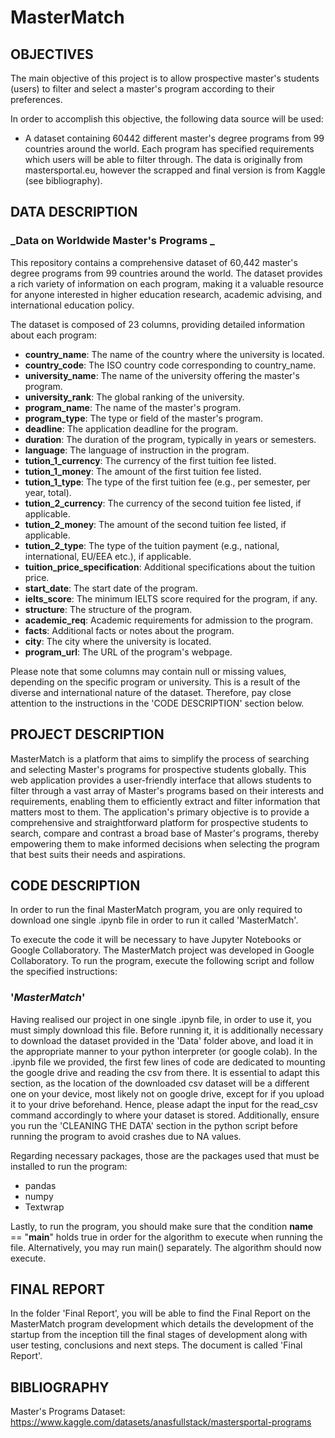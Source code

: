 # MasterMatch

## OBJECTIVES

The main objective of this project is to allow prospective master's students (users) to filter and select a master's program according to their preferences. 

In order to accomplish this objective, the following data source will be used:
- A dataset containing 60442 different master's degree programs from 99 countries around the world. Each program has specified requirements which users will be able to filter through.  The data is originally from mastersportal.eu, however the scrapped and final version is from Kaggle (see bibliography).  

## DATA DESCRIPTION

### _Data on Worldwide Master's Programs _

This repository contains a comprehensive dataset of 60,442 master's degree programs from 99 countries around the world. The dataset provides a rich variety of information on each program, making it a valuable resource for anyone interested in higher education research, academic advising, and international education policy.

The dataset is composed of 23 columns, providing detailed information about each program:

- **country_name**: The name of the country where the university is located.
- **country_code**: The ISO country code corresponding to country_name.
- **university_name**: The name of the university offering the master's program.
- **university_rank**: The global ranking of the university.
- **program_name**: The name of the master's program.
- **program_type**: The type or field of the master's program.
- **deadline**: The application deadline for the program.
- **duration**: The duration of the program, typically in years or semesters.
- **language**: The language of instruction in the program.
- **tution_1_currency**: The currency of the first tuition fee listed.
- **tution_1_money**: The amount of the first tuition fee listed.
- **tution_1_type**: The type of the first tuition fee (e.g., per semester, per year, total).
- **tution_2_currency**: The currency of the second tuition fee listed, if applicable.
- **tution_2_money**: The amount of the second tuition fee listed, if applicable.
- **tution_2_type**: The type of the tuition payment (e.g., national, international, EU/EEA etc.), if applicable.
- **tuition_price_specification**: Additional specifications about the tuition price.
- **start_date**: The start date of the program.
- **ielts_score**: The minimum IELTS score required for the program, if any.
- **structure**: The structure of the program.
- **academic_req**: Academic requirements for admission to the program.
- **facts**: Additional facts or notes about the program.
- **city**: The city where the university is located.
- **program_url**: The URL of the program's webpage.

Please note that some columns may contain null or missing values, depending on the specific program or university. This is a result of the diverse and international nature of the dataset. Therefore, pay close attention to the instructions in the 'CODE DESCRIPTION' section below. 

## PROJECT DESCRIPTION

MasterMatch is a platform that aims to simplify the process of searching and selecting Master's programs for prospective students globally. This web application provides a user-friendly interface that allows students to filter through a vast array of Master's programs based on their interests and requirements, enabling them to efficiently extract and filter information that matters most to them.
The application's primary objective is to provide a comprehensive and straightforward platform for prospective students to search, compare and contrast a broad base of Master's programs, thereby empowering them to make informed decisions when selecting the program that best suits their needs and aspirations.

## CODE DESCRIPTION 

In order to run the final MasterMatch program, you are only required to download one single .ipynb file in order to run it called 'MasterMatch'. 

To execute the code it will be necessary to have Jupyter Notebooks or Google Collaboratory. The MasterMatch project was developed in Google Collaboratory. To run the program, execute the following script and follow the specified instructions: 

### '_MasterMatch_'

Having realised our project in one single .ipynb file, in  order to use it, you must simply download this file. Before running it, it is additionally necessary to download the dataset provided in the 'Data' folder above, and load it in the appropriate manner to your python interpreter (or google colab). In the .ipynb file we provided, the first few lines of code are dedicated to mounting the google drive and reading the csv from there. It is essential to adapt this section, as the location of the downloaded csv dataset will be a different one on your device, most likely not on google drive, except for if you upload it to your drive beforehand. Hence, please adapt the input for the read_csv command accordingly to where your dataset is stored. Additionally, ensure you run the 'CLEANING THE DATA' section in the python script before running the program to avoid crashes due to NA values. 

Regarding necessary packages, those are the packages used that must be installed to run the program:
- pandas
- numpy 
- Textwrap

Lastly, to run the program, you should make sure that the condition __name__ == "__main__" holds true in order for the algorithm to execute when running the file. Alternatively, you may run main() separately. The algorithm should now execute. 

## FINAL REPORT

In the folder 'Final Report', you will be able to find the Final Report on the MasterMatch program development which details the development of the startup from the inception till the final stages of development along with user testing, conclusions and next steps. The document is called 'Final Report'.


## BIBLIOGRAPHY

Master's Programs Dataset: https://www.kaggle.com/datasets/anasfullstack/mastersportal-programs






